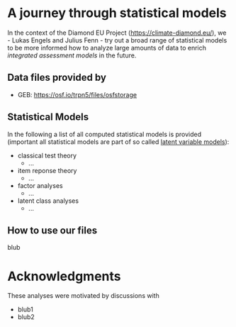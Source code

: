 # A journey through statistical models 

In the context of the Diamond EU Project (https://climate-diamond.eu/), we - Lukas Engels and Julius Fenn - try out a broad range of statistical models to be more informed how to analyze large amounts of data to enrich *integrated assessment models* in the future.

## Data files provided by

* GEB: https://osf.io/trpn5/files/osfstorage


## Statistical Models

In the following a list of all computed statistical models is provided (important all statistical models are part of so called [latent variable models](https://en.wikipedia.org/wiki/Latent_variable_model)):

* classical test theory
    + ...
* item reponse theory
    + ...
* factor analyses
    + ...
* latent class analyses
    + ...

## How to use our files

blub


# Acknowledgments

These analyses were motivated by discussions with

* blub1
* blub2
